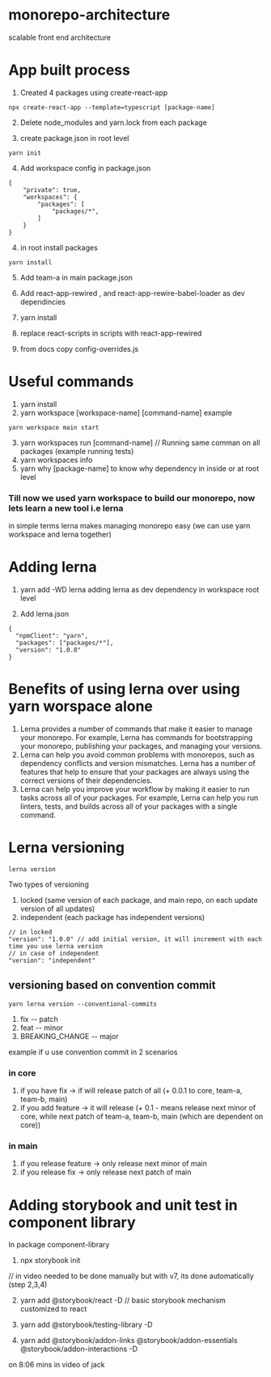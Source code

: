 # monorepo-architecture

scalable front end architecture

# App built process

1. Created 4 packages using create-react-app

```
npx create-react-app --template=typescript [package-name]
```

2. Delete node_modules and yarn.lock from each package

3. create package.json in root level

```
yarn init
```

4. Add workspace config in package.json

```
{
    "private": true,
    "workspaces": {
        "packages": [
            "packages/*",
        ]
    }
}
```

4. in root install packages

```
yarn install
```

5. Add team-a in main package.json
6. Add react-app-rewired , and react-app-rewire-babel-loader as dev dependincies
7. yarn install
8. replace react-scripts in scripts with react-app-rewired

9. from docs copy config-overrides.js

# Useful commands

1. yarn install
2. yarn workspace [workspace-name] [command-name]
   example

```
yarn workspace main start
```

3. yarn workspaces run [command-name]
   // Running same comman on all packages (example running tests)
4. yarn workspaces info
5. yarn why [package-name]
   to know why dependency in inside or at root level

### Till now we used yarn workspace to build our monorepo, now lets learn a new tool i.e lerna

in simple terms lerna makes managing monorepo easy (we can use yarn workspace and lerna together)

# Adding lerna

1. yarn add -WD lerna
   adding lerna as dev dependency in workspace root level

2. Add lerna.json

```
{
  "npmClient": "yarn",
  "packages": ["packages/*"],
  "version": "1.0.0"
}

```

# Benefits of using lerna over using yarn worspace alone

1. Lerna provides a number of commands that make it easier to manage your monorepo. For example, Lerna has commands for bootstrapping your monorepo, publishing your packages, and managing your versions.
2. Lerna can help you avoid common problems with monorepos, such as dependency conflicts and version mismatches. Lerna has a number of features that help to ensure that your packages are always using the correct versions of their dependencies.
3. Lerna can help you improve your workflow by making it easier to run tasks across all of your packages. For example, Lerna can help you run linters, tests, and builds across all of your packages with a single command.

# Lerna versioning

```
lerna version
```

Two types of versioning

1. locked (same version of each package, and main repo, on each update version of all updates)
2. independent (each package has independent versions)

```
// in locked
"version": "1.0.0" // add initial version, it will increment with each time you use lerna version
// in case of independent
"version": "independent"
```

## versioning based on convention commit

```
yarn lerna version --conventional-commits
```

1. fix -- patch
2. feat -- minor
3. BREAKING_CHANGE -- major

example if u use convention commit in 2 scenarios

### in core

1. if you have fix -> if will release patch of all (+ 0.0.1 to core, team-a, team-b, main)
2. if you add feature -> it will release (+ 0.1 - means release next minor of core, while next patch of team-a, team-b, main (which are dependent on core))

### in main

1. if you release feature -> only release next minor of main
2. if you release fix -> only release next patch of main

# Adding storybook and unit test in component library

In package component-library

1. npx storybook init

// in video needed to be done manually but with v7, its done automatically (step 2,3,4)

2. yarn add @storybook/react -D // basic storybook mechanism customized to react

3. yarn add @storybook/testing-library -D

4. yarn add @storybook/addon-links @storybook/addon-essentials @storybook/addon-interactions -D

on 8:06 mins in video of jack
